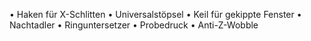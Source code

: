 • Haken für X-Schlitten
• Universalstöpsel
• Keil für gekippte Fenster
• Nachtadler
• Ringuntersetzer
• Probedruck
• Anti-Z-Wobble
